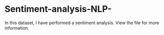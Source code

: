 # Sentiment-analysis-NLP-
In this dataset, I have performed a sentiment analysis. View the file for more information.
